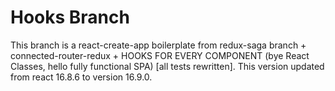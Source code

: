 # Hooks Branch

This branch is a react-create-app boilerplate from redux-saga branch + connected-router-redux + HOOKS FOR EVERY COMPONENT (bye React Classes, hello fully functional SPA) [all tests rewritten]. This version updated from react 16.8.6 to version 16.9.0.
